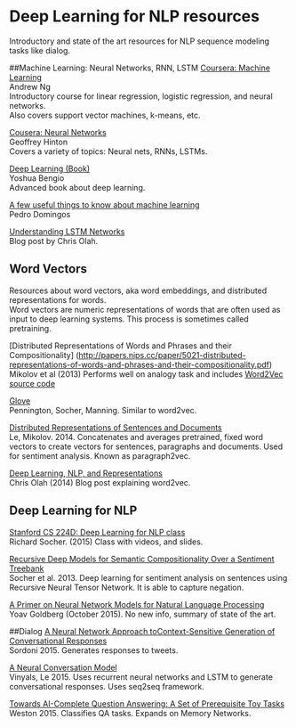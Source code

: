 # Deep Learning for NLP resources

Introductory and state of the art resources for NLP sequence modeling tasks like dialog.

##Machine Learning: Neural Networks, RNN, LSTM
[Coursera: Machine Learning](https://www.coursera.org/learn/machine-learning/home/welcome?module=tN10A)  
Andrew Ng  
Introductory course for linear regression, logistic regression, and neural networks.  
Also covers support vector machines, k-means, etc.  

[Cousera: Neural Networks](https://class.coursera.org/neuralnets-2012-001/lecture)  
Geoffrey Hinton  
Covers a variety of topics: Neural nets, RNNs, LSTMs.  

[Deep Learning (Book)](http://goodfeli.github.io/dlbook/)  
Yoshua Bengio  
Advanced book about deep learning.

[A few useful things to know about machine learning](https://homes.cs.washington.edu/~pedrod/papers/cacm12.pdf)  
Pedro Domingos  

[Understanding LSTM Networks](http://colah.github.io/posts/2015-08-Understanding-LSTMs/)  
Blog post by Chris Olah.  

## Word Vectors
Resources about word vectors, aka word embeddings, and distributed representations for words.  
Word vectors are numeric representations of words that are often used as input to deep learning systems. This process is sometimes called pretraining.  

[Distributed Representations of Words and Phrases and their Compositionality]
(http://papers.nips.cc/paper/5021-distributed-representations-of-words-and-phrases-and-their-compositionality.pdf)  
Mikolov et al (2013)  Performs well on analogy task and includes [Word2Vec source code](https://code.google.com/p/word2vec/)


[Glove](http://nlp.stanford.edu/projects/glove/)  
Pennington, Socher, Manning. Similar to word2vec.  

[Distributed Representations of Sentences and Documents](http://cs.stanford.edu/~quocle/paragraph_vector.pdf)  
Le, Mikolov. 2014.  Concatenates and averages pretrained, fixed word vectors to create vectors for sentences, paragraphs and documents. Used for sentiment analysis.  Known as paragraph2vec.

[Deep Learning, NLP, and Representations](http://colah.github.io/posts/2014-07-NLP-RNNs-Representations/)  
Chris Olah (2014)  Blog post explaining word2vec.  

## Deep Learning for NLP

[Stanford CS 224D: Deep Learning for NLP class](http://cs224d.stanford.edu/syllabus.html)  
Richard Socher. (2015)  Class with videos, and slides.

[Recursive Deep Models for Semantic Compositionality Over a Sentiment Treebank](http://citeseerx.ist.psu.edu/viewdoc/download?doi=10.1.1.383.1327&rep=rep1&type=pdf)  
Socher et al. 2013.  Deep learning for sentiment analysis on sentences using Recursive Neural Tensor Network.  It is able to capture negation.

[A Primer on Neural Network Models for Natural Language Processing](http://u.cs.biu.ac.il/~yogo/nnlp.pdf)  
Yoav Goldberg (October 2015).  No new info, summary of state of the art.  

##Dialog
[A Neural Network Approach toContext-Sensitive Generation of Conversational Responses](http://arxiv.org/pdf/1506.06714v1.pdf)  
Sordoni 2015.  Generates responses to tweets.

[A Neural Conversation Model](http://arxiv.org/pdf/1506.05869v3.pdf)  
Vinyals, Le 2015.  Uses recurrent neural networks and LSTM to generate conversational responses. Uses seq2seq framework.

[Towards AI-Complete Question Answering: A Set of Prerequisite Toy Tasks](http://arxiv.org/pdf/1502.05698v7.pdf)  
Weston 2015. Classifies QA tasks. Expands on Memory Networks.
